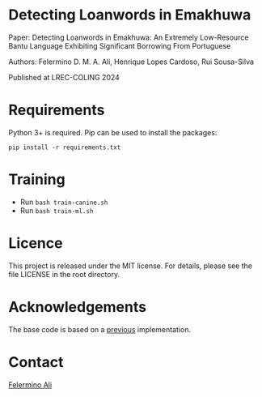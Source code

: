 # Detecting Loanwords in Emakhuwa
Paper: Detecting Loanwords in Emakhuwa: An Extremely Low-Resource Bantu Language Exhibiting Significant Borrowing From Portuguese

Authors:  Felermino D. M. A. Ali, Henrique Lopes Cardoso, Rui Sousa-Silva 

Published at LREC-COLING 2024


# Requirements
Python 3+ is required. Pip can be used to install the packages:

`pip install -r requirements.txt`

# Training
* Run `bash train-canine.sh`
* Run `bash train-ml.sh`

# Licence
This project is released under the MIT license. For details, please see the file LICENSE in the root directory.

# Acknowledgements
The base code is based on a [previous](https://github.com/csu-signal/loan-word-detection) implementation.

# Contact
[Felermino Ali](https://felerminoali.github.io/)